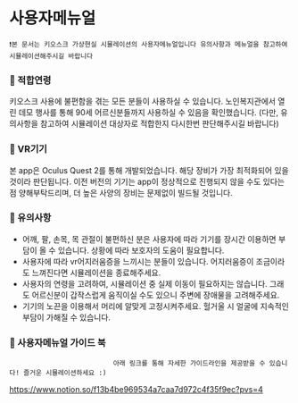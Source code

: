 # 사용자메뉴얼

    ❗️본 문서는 키오스크 가상현실 시뮬레이션의 사용자메뉴얼입니다 유의사항과 메뉴얼을 참고하여 시뮬레이션해주시길 바랍니다


### 👴 적합연령  
키오스크 사용에 불편함을 겪는 모든 분들이 사용하실 수 있습니다. 노인복지관에서 열린 데모 행사를 통해 90세 어르신분들까지 사용하실 수 있음을 확인했습니다. (다만, 유의사항을 참고하여 시뮬레이션 대상자로 적합한지 다시한번 판단해주시길 바랍니다)

### 🤖 VR기기
본 app은 Oculus Quest 2를 통해 개발되었습니다. 해당 장비가 가장 최적화되어 있을 것이라 판단됩니다. 이전 버전의 기기는 app이 정상적으로 진행되지 않을 수도 있다는 점 양해부탁드리며, 더 높은 사양의 장비는 문제없이 빌드될 것입니다. 

### 🚨 유의사항
* 어깨, 팔, 손목, 목 관절이 불편하신 분은 사용자에 따라 기기를 장시간 이용하면 부담이 올 수 있습니다. 상황에 따라 보호자의 도움이 필요합니다.
* 사용자에 따라 vr어지러움증을 느끼시는 분들이 있습니다. 어지러움증이 조금이라도 느껴진다면 시뮬레이션을 종료해주세요.
* 사용자의 연령을 고려하여, 시뮬레이션 중 실제 이동이 필요하지는 않습니다. 그래도 어르신분이 갑작스럽게 움직이실 수도 있으니 주변에 장애물을 고려해주세요.
* 기기의 노끈을 이용해서 머리에 알맞게 고정시켜주세요. 헐거울 시 얼굴에 지속적인 부담이 가해질 수 있습니다.

### 📗 사용자메뉴얼 가이드 북 
                              아래 링크를 통해 자세한 가이드라인을 제공받을 수 있습니다! 즐거운 시뮬레이션하세요 :)

<https://www.notion.so/f13b4be969534a7caa7d972c4f35f9ec?pvs=4>
